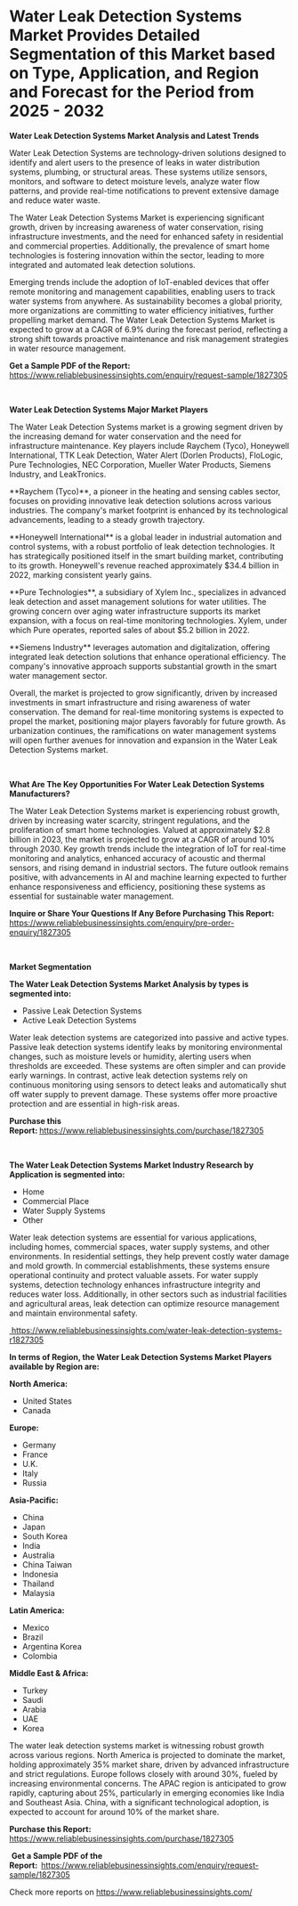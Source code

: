 <p><h1>Water Leak Detection Systems Market Provides Detailed Segmentation of this Market based on Type, Application, and Region and Forecast for the Period from 2025 - 2032</h1></p><p><strong>Water Leak Detection Systems Market Analysis and Latest Trends</strong></p>
<p><p>Water Leak Detection Systems are technology-driven solutions designed to identify and alert users to the presence of leaks in water distribution systems, plumbing, or structural areas. These systems utilize sensors, monitors, and software to detect moisture levels, analyze water flow patterns, and provide real-time notifications to prevent extensive damage and reduce water waste. </p><p>The Water Leak Detection Systems Market is experiencing significant growth, driven by increasing awareness of water conservation, rising infrastructure investments, and the need for enhanced safety in residential and commercial properties. Additionally, the prevalence of smart home technologies is fostering innovation within the sector, leading to more integrated and automated leak detection solutions. </p><p>Emerging trends include the adoption of IoT-enabled devices that offer remote monitoring and management capabilities, enabling users to track water systems from anywhere. As sustainability becomes a global priority, more organizations are committing to water efficiency initiatives, further propelling market demand. The Water Leak Detection Systems Market is expected to grow at a CAGR of 6.9% during the forecast period, reflecting a strong shift towards proactive maintenance and risk management strategies in water resource management.</p></p>
<p><strong>Get a Sample PDF of the Report:&nbsp;</strong> <a href="https://www.reliablebusinessinsights.com/enquiry/request-sample/1827305?utm_campaign=3083&utm_medium=2&utm_source=Github&utm_content=ia&utm_term=11042025&utm_id=water-leak-detection-systems">https://www.reliablebusinessinsights.com/enquiry/request-sample/1827305</a></p>
<p>&nbsp;</p>
<p><strong>Water Leak Detection Systems Major Market Players</strong></p>
<p><p>The Water Leak Detection Systems market is a growing segment driven by the increasing demand for water conservation and the need for infrastructure maintenance. Key players include Raychem (Tyco), Honeywell International, TTK Leak Detection, Water Alert (Dorlen Products), FloLogic, Pure Technologies, NEC Corporation, Mueller Water Products, Siemens Industry, and LeakTronics.</p><p>**Raychem (Tyco)**, a pioneer in the heating and sensing cables sector, focuses on providing innovative leak detection solutions across various industries. The company's market footprint is enhanced by its technological advancements, leading to a steady growth trajectory.</p><p>**Honeywell International** is a global leader in industrial automation and control systems, with a robust portfolio of leak detection technologies. It has strategically positioned itself in the smart building market, contributing to its growth. Honeywell's revenue reached approximately $34.4 billion in 2022, marking consistent yearly gains.</p><p>**Pure Technologies**, a subsidiary of Xylem Inc., specializes in advanced leak detection and asset management solutions for water utilities. The growing concern over aging water infrastructure supports its market expansion, with a focus on real-time monitoring technologies. Xylem, under which Pure operates, reported sales of about $5.2 billion in 2022.</p><p>**Siemens Industry** leverages automation and digitalization, offering integrated leak detection solutions that enhance operational efficiency. The company's innovative approach supports substantial growth in the smart water management sector.</p><p>Overall, the market is projected to grow significantly, driven by increased investments in smart infrastructure and rising awareness of water conservation. The demand for real-time monitoring systems is expected to propel the market, positioning major players favorably for future growth. As urbanization continues, the ramifications on water management systems will open further avenues for innovation and expansion in the Water Leak Detection Systems market.</p></p>
<p>&nbsp;</p>
<p><strong>What Are The Key Opportunities For Water Leak Detection Systems Manufacturers?</strong></p>
<p><p>The Water Leak Detection Systems market is experiencing robust growth, driven by increasing water scarcity, stringent regulations, and the proliferation of smart home technologies. Valued at approximately $2.8 billion in 2023, the market is projected to grow at a CAGR of around 10% through 2030. Key growth trends include the integration of IoT for real-time monitoring and analytics, enhanced accuracy of acoustic and thermal sensors, and rising demand in industrial sectors. The future outlook remains positive, with advancements in AI and machine learning expected to further enhance responsiveness and efficiency, positioning these systems as essential for sustainable water management.</p></p>
<p><strong>Inquire or Share Your Questions If Any Before Purchasing This Report:</strong> <a href="https://www.reliablebusinessinsights.com/enquiry/pre-order-enquiry/1827305?utm_campaign=3083&utm_medium=2&utm_source=Github&utm_content=ia&utm_term=11042025&utm_id=water-leak-detection-systems">https://www.reliablebusinessinsights.com/enquiry/pre-order-enquiry/1827305</a></p>
<p>&nbsp;</p>
<p><strong>Market Segmentation</strong></p>
<p><strong>The Water Leak Detection Systems Market Analysis by types is segmented into:</strong></p>
<p><ul><li>Passive Leak Detection Systems</li><li>Active Leak Detection Systems</li></ul></p>
<p><p>Water leak detection systems are categorized into passive and active types. Passive leak detection systems identify leaks by monitoring environmental changes, such as moisture levels or humidity, alerting users when thresholds are exceeded. These systems are often simpler and can provide early warnings. In contrast, active leak detection systems rely on continuous monitoring using sensors to detect leaks and automatically shut off water supply to prevent damage. These systems offer more proactive protection and are essential in high-risk areas.</p></p>
<p><strong>Purchase this Report:&nbsp;</strong><a href="https://www.reliablebusinessinsights.com/purchase/1827305?utm_campaign=3083&utm_medium=2&utm_source=Github&utm_content=ia&utm_term=11042025&utm_id=water-leak-detection-systems">https://www.reliablebusinessinsights.com/purchase/1827305</a></p>
<p>&nbsp;</p>
<p><strong>The Water Leak Detection Systems Market Industry Research by Application is segmented into:</strong></p>
<p><ul><li>Home</li><li>Commercial Place</li><li>Water Supply Systems</li><li>Other</li></ul></p>
<p><p>Water leak detection systems are essential for various applications, including homes, commercial spaces, water supply systems, and other environments. In residential settings, they help prevent costly water damage and mold growth. In commercial establishments, these systems ensure operational continuity and protect valuable assets. For water supply systems, detection technology enhances infrastructure integrity and reduces water loss. Additionally, in other sectors such as industrial facilities and agricultural areas, leak detection can optimize resource management and maintain environmental safety.</p></p>
<p><a href="https://www.reliablebusinessinsights.com/water-leak-detection-systems-r1827305?utm_campaign=3083&utm_medium=2&utm_source=Github&utm_content=ia&utm_term=11042025&utm_id=water-leak-detection-systems">&nbsp;https://www.reliablebusinessinsights.com/water-leak-detection-systems-r1827305</a></p>
<p><strong>In terms of Region, the Water Leak Detection Systems Market Players available by Region are:</strong></p>
<p>
    <p> <strong> North America: </strong>
        <ul>
            <li>United States</li>
            <li>Canada</li>
        </ul>
        </p> 
    <p> <strong> Europe: </strong>
        <ul>
            <li>Germany</li>
            <li>France</li>
            <li>U.K.</li>
            <li>Italy</li>
            <li>Russia</li>
        </ul>
        </p> 
    <p> <strong> Asia-Pacific: </strong>
        <ul>
            <li>China</li>
            <li>Japan</li>
            <li>South Korea</li>
            <li>India</li>
            <li>Australia</li>
            <li>China Taiwan</li>
            <li>Indonesia</li>
            <li>Thailand</li>
            <li>Malaysia</li>
        </ul>
        </p> 
    <p> <strong> Latin America: </strong>
        <ul>
            <li>Mexico</li>
            <li>Brazil</li>
            <li>Argentina Korea</li>
            <li>Colombia</li>
        </ul>
        </p> 
    <p> <strong> Middle East & Africa: </strong>
        <ul>
            <li>Turkey</li>
            <li>Saudi</li>
            <li>Arabia</li>
            <li>UAE</li>
            <li>Korea</li>
        </ul>
    </p>
    </p>
<p><p>The water leak detection systems market is witnessing robust growth across various regions. North America is projected to dominate the market, holding approximately 35% market share, driven by advanced infrastructure and strict regulations. Europe follows closely with around 30%, fueled by increasing environmental concerns. The APAC region is anticipated to grow rapidly, capturing about 25%, particularly in emerging economies like India and Southeast Asia. China, with a significant technological adoption, is expected to account for around 10% of the market share.</p></p>
<p><strong>Purchase this Report: </strong><a href="https://www.reliablebusinessinsights.com/purchase/1827305?utm_campaign=3083&utm_medium=2&utm_source=Github&utm_content=ia&utm_term=11042025&utm_id=water-leak-detection-systems">https://www.reliablebusinessinsights.com/purchase/1827305</a></p>
<p>&nbsp;<strong>Get a Sample PDF of the Report:&nbsp;&nbsp;</strong><a href="https://www.reliablebusinessinsights.com/enquiry/request-sample/1827305?utm_campaign=3083&utm_medium=2&utm_source=Github&utm_content=ia&utm_term=11042025&utm_id=water-leak-detection-systems">https://www.reliablebusinessinsights.com/enquiry/request-sample/1827305</a></p>
<p><strong></strong></p>
<p>Check more reports on <a href="https://www.reliablebusinessinsights.com/?utm_campaign=3083&utm_medium=2&utm_source=Github&utm_content=ia&utm_term=11042025&utm_id=water-leak-detection-systems">https://www.reliablebusinessinsights.com/</a></p>